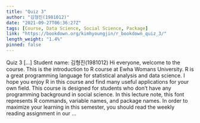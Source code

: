 ```yaml
---
title: "Quiz 3"
author: "김형진(1981012)"
date: "2021-09-27T06:36:27Z"
tags: [Course, Data Science, Social Science, Package]
link: "https://bookdown.org/kimhyoungjin/r_bookdown_quiz_3/"
length_weight: "1.4%"
pinned: false
---
```


Quiz 3 [...] Student name: 김형진(1981012) Hi everyone, welcome to the course. This is the introduction to R course at Ewha Womans University. R is a great programming language for statistical analysis and data science. I hope you enjoy R in this course and find many useful applications for your own field. This course is designed for students who don’t have any programming background in social science. In this lecture note, this font represents R commands, variable names, and package names. In order to maximize your learning in this semester, you should read the weekly reading assignment in our  ...
